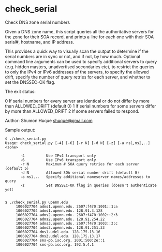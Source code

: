 # check_serial
Check DNS zone serial numbers

Given a DNS zone name, this script queries all the authoritative
servers for the zone for their SOA record, and prints a line for
each one with their SOA serial#, hostname, and IP address.

This provides a quick way to visually scan the output to determine
if the serial numbers are in sync or not, and if not, by how much.
Optional command line arguments can be used to specify additional
servers to query (e.g. hidden masters, unadvertised secondaries etc),
to restrict the queries to only the IPv4 or IPv6 addresses of the
servers, to specify the allowed drift, specify the number of query
retries for each server, and whether to set the DNSSEC-OK flag.

The exit status:

  0  If serial numbers for every server are identical or do not
     differ by more than ALLOWED_DRIFT (default 0)
  1  If serial numbers for some servers differ by more than ALLOWED_DRIFT
  2  If some servers failed to respond.

Author: Shumon Huque <shuque@gmail.com>

Sample output:

```
$ ./check_serial.py
Usage: check_serial.py [-4] [-6] [-r N] [-d N] [-z] [-a ns1,ns2,..] <zone>

       -4          Use IPv4 transport only
       -6          Use IPv6 transport only
       -r N        Maximum # SOA query retries for each server (default 5)
       -d N        Allowed SOA serial number drift (default 0)
       -a ns1,..   Specify additional nameserver names/addresses to query
       -z          Set DNSSEC-OK flag in queries (doesn't authenticate yet)


$ ./check_serial.py upenn.edu
     1006027704 adns1.upenn.edu. 2607:f470:1001::1:a
     1006027704 adns1.upenn.edu. 128.91.3.128
     1006027704 adns2.upenn.edu. 2607:f470:1002::2:3
     1006027704 adns2.upenn.edu. 128.91.254.22
     1006027704 adns3.upenn.edu. 2607:f470:1003::3:c
     1006027704 adns3.upenn.edu. 128.91.251.33
     1006027704 dns1.udel.edu. 128.175.13.16
     1006027704 dns2.udel.edu. 128.175.13.17
     1006027704 sns-pb.isc.org. 2001:500:2e::1
     1006027704 sns-pb.isc.org. 192.5.4.1

```
